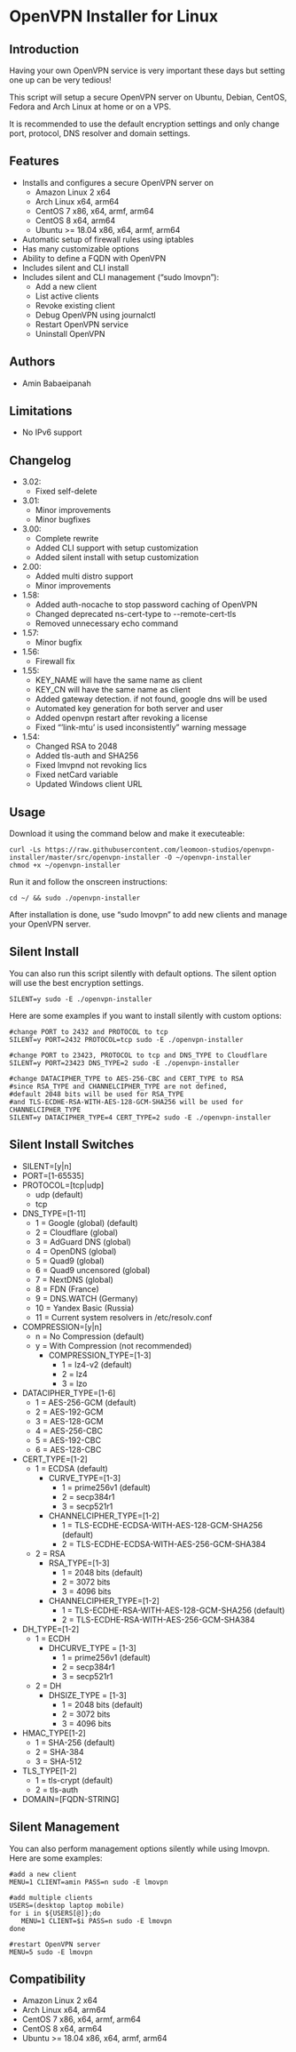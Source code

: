 # OpenVPN Installer for Linux
## Introduction
Having your own OpenVPN service is very important these days but setting one up can be very tedious!

This script will setup a secure OpenVPN server on Ubuntu, Debian, CentOS, Fedora and Arch Linux at home or on a VPS.

It is recommended to use the default encryption settings and only change port, protocol, DNS resolver and domain settings.

## Features
*   Installs and configures a secure OpenVPN server on
    *   Amazon Linux 2 x64
    *   Arch Linux x64, arm64
    *   CentOS 7 x86, x64, armf, arm64
    *   CentOS 8 x64, arm64
    *   Ubuntu >= 18.04 x86, x64, armf, arm64
*   Automatic setup of firewall rules using iptables
*   Has many customizable options
*   Ability to define a FQDN with OpenVPN
*   Includes silent and CLI install
*   Includes silent and CLI management (&ldquo;sudo lmovpn&rdquo;):
    *   Add a new client
    *   List active clients
    *   Revoke existing client
    *   Debug OpenVPN using journalctl
    *   Restart OpenVPN service
    *   Uninstall OpenVPN

## Authors
*   Amin Babaeipanah

## Limitations
*   No IPv6 support

## Changelog
*   3.02:
    *   Fixed self-delete
*   3.01:
    *   Minor improvements
    *   Minor bugfixes
*   3.00:
    *   Complete rewrite
    *   Added CLI support with setup customization
    *   Added silent install with setup customization
*   2.00:
    *   Added multi distro support
    *   Minor improvements
*   1.58:
    *   Added auth-nocache to stop password caching of OpenVPN
    *   Changed deprecated ns-cert-type to --remote-cert-tls
    *   Removed unnecessary echo command
*   1.57:
    *   Minor bugfix
*   1.56:
    *   Firewall fix
*   1.55:
    *   KEY_NAME will have the same name as client
    *   KEY_CN will have the same name as client
    *   Added gateway detection. if not found, google dns will be used
    *   Automated key generation for both server and user
    *   Added openvpn restart after revoking a license
    *   Fixed “’link-mtu’ is used inconsistently” warning message
*   1.54:
    *   Changed RSA to 2048
    *   Added tls-auth and SHA256
    *   Fixed lmvpnd not revoking lics
    *   Fixed netCard variable
    *   Updated Windows client URL

## Usage
Download it using the command below and make it executeable:
```
curl -Ls https://raw.githubusercontent.com/leomoon-studios/openvpn-installer/master/src/openvpn-installer -O ~/openvpn-installer
chmod +x ~/openvpn-installer
```
Run it and follow the onscreen instructions:
```
cd ~/ && sudo ./openvpn-installer
```
After installation is done, use &ldquo;sudo lmovpn&rdquo; to add new clients and manage your OpenVPN server.

## Silent Install
You can also run this script silently with default options. The silent option will use the best encryption settings.
```
SILENT=y sudo -E ./openvpn-installer
```
Here are some examples if you want to install silently with custom options:
```
#change PORT to 2432 and PROTOCOL to tcp
SILENT=y PORT=2432 PROTOCOL=tcp sudo -E ./openvpn-installer

#change PORT to 23423, PROTOCOL to tcp and DNS_TYPE to Cloudflare
SILENT=y PORT=23423 DNS_TYPE=2 sudo -E ./openvpn-installer

#change DATACIPHER_TYPE to AES-256-CBC and CERT_TYPE to RSA
#since RSA_TYPE and CHANNELCIPHER_TYPE are not defined,
#default 2048 bits will be used for RSA_TYPE
#and TLS-ECDHE-RSA-WITH-AES-128-GCM-SHA256 will be used for CHANNELCIPHER_TYPE
SILENT=y DATACIPHER_TYPE=4 CERT_TYPE=2 sudo -E ./openvpn-installer
```

## Silent Install Switches
*   SILENT=[y|n]
*   PORT=[1-65535]
*   PROTOCOL=[tcp|udp]
    *   udp (default)
    *   tcp
*   DNS_TYPE=[1-11]
    *   1 = Google (global) (default)
    *   2 = Cloudflare (global)
    *   3 = AdGuard DNS (global)
    *   4 = OpenDNS (global)
    *   5 = Quad9 (global)
    *   6 = Quad9 uncensored (global)
    *   7 = NextDNS (global)
    *   8 = FDN (France)
    *   9 = DNS.WATCH (Germany)
    *   10 = Yandex Basic (Russia)
    *   11 = Current system resolvers in /etc/resolv.conf
*   COMPRESSION=[y|n]
    *   n = No Compression (default)
    *   y = With Compression (not recommended)
        *   COMPRESSION_TYPE=[1-3]
            *   1 = lz4-v2 (default)
            *   2 = lz4
            *   3 = lzo
*   DATACIPHER_TYPE=[1-6]
    *   1 = AES-256-GCM (default)
    *   2 = AES-192-GCM
    *   3 = AES-128-GCM
    *   4 = AES-256-CBC
    *   5 = AES-192-CBC
    *   6 = AES-128-CBC
*   CERT_TYPE=[1-2]
    *   1 = ECDSA (default)
        *   CURVE_TYPE=[1-3]
            *   1 = prime256v1 (default)
            *   2 = secp384r1
            *   3 = secp521r1
        *   CHANNELCIPHER_TYPE=[1-2]
            *   1 = TLS-ECDHE-ECDSA-WITH-AES-128-GCM-SHA256 (default)
            *   2 = TLS-ECDHE-ECDSA-WITH-AES-256-GCM-SHA384
    *   2 = RSA
        *   RSA_TYPE=[1-3]
            *   1 = 2048 bits (default)
            *   2 = 3072 bits
            *   3 = 4096 bits
        *   CHANNELCIPHER_TYPE=[1-2]
            *   1 = TLS-ECDHE-RSA-WITH-AES-128-GCM-SHA256 (default)
            *   2 = TLS-ECDHE-RSA-WITH-AES-256-GCM-SHA384
*   DH_TYPE=[1-2]
    * 1 = ECDH
        *   DHCURVE_TYPE = [1-3]
            *   1 = prime256v1 (default)
            *   2 = secp384r1
            *   3 = secp521r1
    * 2 = DH
        *   DHSIZE_TYPE = [1-3]
            *   1 = 2048 bits (default)
            *   2 = 3072 bits
            *   3 = 4096 bits
*   HMAC_TYPE[1-2]
    *   1 = SHA-256 (default)
    *   2 = SHA-384
    *   3 = SHA-512
*   TLS_TYPE[1-2]
    *   1 = tls-crypt (default)
    *   2 = tls-auth
*   DOMAIN=[FQDN-STRING]


## Silent Management
You can also perform management options silently while using lmovpn. Here are some examples:

```
#add a new client
MENU=1 CLIENT=amin PASS=n sudo -E lmovpn

#add multiple clients
USERS=(desktop laptop mobile)
for i in ${USERS[@]};do
   MENU=1 CLIENT=$i PASS=n sudo -E lmovpn
done

#restart OpenVPN server
MENU=5 sudo -E lmovpn
```

## Compatibility
*   Amazon Linux 2 x64
*   Arch Linux x64, arm64
*   CentOS 7 x86, x64, armf, arm64
*   CentOS 8 x64, arm64
*   Ubuntu >= 18.04 x86, x64, armf, arm64